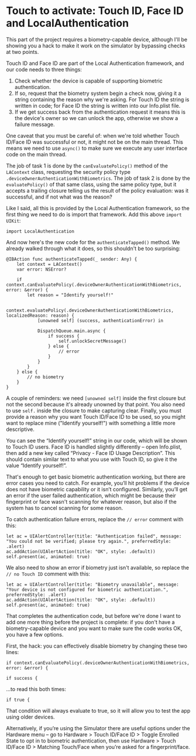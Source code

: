 # Touch to activate: Touch ID, Face ID and LocalAuthentication

This part of the project requires a biometry-capable device, although I'll be showing you a hack to make it work on the simulator by bypassing checks at two points.

Touch ID and Face ID are part of the Local Authentication framework, and our code needs to three things:

1. Check whether the device is capable of supporting biometric authentication.
2. If so, request that the biometry system begin a check now, giving it a string containing the reason why we're asking. For Touch ID the string is written in code; for Face ID the string is written into our Info.plist file.
3. If we get success back from the authentication request it means this is the device's owner so we can unlock the app, otherwise we show a failure message.

One caveat that you must be careful of: when we're told whether Touch ID/Face ID was successful or not, it might not be on the main thread. This means we need to use `async()` to make sure we execute any user interface code on the main thread.

The job of task 1 is done by the `canEvaluatePolicy()` method of the `LAContext` class, requesting the security policy type `.deviceOwnerAuthenticationWithBiometrics`. The job of task 2 is done by the `evaluatePolicy()` of that same class, using the same policy type, but it accepts a trailing closure telling us the result of the policy evaluation: was it successful, and if not what was the reason?

Like I said, all this is provided by the Local Authentication framework, so the first thing we need to do is import that framework. Add this above `import UIKit`:

    import LocalAuthentication

And now here's the new code for the `authenticateTapped()` method. We already walked through what it does, so this shouldn't be too surprising:

    @IBAction func authenticateTapped(_ sender: Any) {
        let context = LAContext()
        var error: NSError?

        if context.canEvaluatePolicy(.deviceOwnerAuthenticationWithBiometrics, error: &error) {
            let reason = "Identify yourself!"

            context.evaluatePolicy(.deviceOwnerAuthenticationWithBiometrics, localizedReason: reason) {
                [unowned self] (success, authenticationError) in

                DispatchQueue.main.async {
                    if success {
                        self.unlockSecretMessage()
                    } else {
                        // error
                    }
                }
            }
        } else {
            // no biometry
        }
    }

A couple of reminders: we need `[unowned self]` inside the first closure but not the second because it's already unowned by that point. You also need to use `self.` inside the closure to make capturing clear. Finally, you must provide a reason why you want Touch ID/Face ID to be used, so you might want to replace mine ("Identify yourself!") with something a little more descriptive.

You can see the “Identify yourself!” string in our code, which will be shown to Touch ID users. Face ID is handled slightly differently – open Info.plist, then add a new key called “Privacy - Face ID Usage Description”. This should contain similar text to what you use with Touch ID, so give it the value “Identify yourself!”.

That's enough to get basic biometric authentication working, but there are error cases you need to catch. For example, you’ll hit problems if the device does not have biometric capability or it isn’t configured. Similarly, you’ll get an error if the user failed authentication, which might be because their fingerprint or face wasn't scanning for whatever reason, but also if the system has to cancel scanning for some reason.

To catch authentication failure errors, replace the `// error` comment with this:

    let ac = UIAlertController(title: "Authentication failed", message: "You could not be verified; please try again.", preferredStyle: .alert)
    ac.addAction(UIAlertAction(title: "OK", style: .default))
    self.present(ac, animated: true)

We also need to show an error if biometry just isn't available, so replace the `// no Touch ID` comment with this:

    let ac = UIAlertController(title: "Biometry unavailable", message: "Your device is not configured for biometric authentication.", preferredStyle: .alert)
    ac.addAction(UIAlertAction(title: "OK", style: .default))
    self.present(ac, animated: true)

That completes the authentication code, but before we're done I want to add one more thing before the project is complete: if you don't have a biometry-capable device and you want to make sure the code works OK, you have a few options.

First, the hack: you can effectively disable biometry by changing these two lines:

    if context.canEvaluatePolicy(.deviceOwnerAuthenticationWithBiometrics, error: &error) {

    if success {

…to read this both times:

    if true {

That condition will always evaluate to true, so it will allow you to test the app using older devices.

Alternatively, if you’re using the Simulator there are useful options under the Hardware menu – go to Hardware > Touch ID/Face ID > Toggle Enrolled State to opt in to biometric authentication, then use Hardware > Touch ID/Face ID > Matching Touch/Face when you’re asked for a fingerprint/face.
